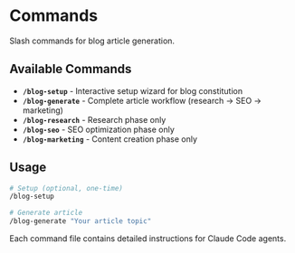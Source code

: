 # Commands

Slash commands for blog article generation.

## Available Commands

- **`/blog-setup`** - Interactive setup wizard for blog constitution
- **`/blog-generate`** - Complete article workflow (research → SEO → marketing)
- **`/blog-research`** - Research phase only
- **`/blog-seo`** - SEO optimization phase only
- **`/blog-marketing`** - Content creation phase only

## Usage

```bash
# Setup (optional, one-time)
/blog-setup

# Generate article
/blog-generate "Your article topic"
```

Each command file contains detailed instructions for Claude Code agents.
